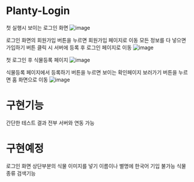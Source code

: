 # Planty-Login

첫 실행시 보이는 로그인 화면
![image](https://github.com/user-attachments/assets/7bc88d0b-47b1-4a7c-9a5b-e3cecc369274)

로그인 화면의 회원가입 버튼을 누르면 회원가입 페이지로 이동
모든 정보를 다 넣으면 가입하기 버튼 클릭 시 서버에 등록 후 로그인 페이지로 이동
![image](https://github.com/user-attachments/assets/8ce174c3-c63d-4a09-a5f3-595aa332ad9a)

첫 로그인 후 식물등록 페이지
![image](https://github.com/user-attachments/assets/258f282c-4726-4b10-ae1a-89bf561f8f40)

식물등록 페이지에서 등록하기 버튼을 누르면 보이는 확인페이지
보러가기 버튼을 누르면 홈 화면으로 이동
![image](https://github.com/user-attachments/assets/d0a714d5-1b7c-430a-8f02-5c8e0b1180fa)

# 구현기능
간단한 테스트 결과 전부 서버와 연동 가능

# 구현예정
로그인 화면 상단부분의 식물 이미지를 넣기
이름이나 별명에 한국어 기입 불가능
식물 종류 검색기능
